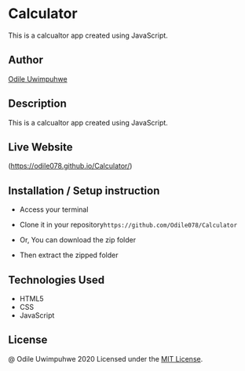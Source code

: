 # Calculator
This is a calcualtor app created using JavaScript.

## Author

[Odile Uwimpuhwe](https://github.com/Odile078)

## Description

This is a calcualtor app created using JavaScript.

## Live Website
(https://odile078.github.io/Calculator/)


## Installation / Setup instruction
* Access your terminal

* Clone  it in  your repository```https://github.com/Odile078/Calculator```

* Or, You can download the zip folder

* Then extract the zipped folder 

## Technologies Used

* HTML5
* CSS
* JavaScript


## License

@ Odile Uwimpuhwe 2020
Licensed under the [MIT License](LICENSE).
